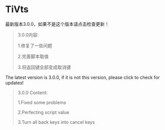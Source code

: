 # TiVts

最新版本3.0.0，如果不是这个版本请点击检查更新！


>3.0.0内容:
>
>1.修复了一些问题
>
>2.完善脚本取值
>
>3.将返回键全部变成取消键

The latest version is 3.0.0, if it is not this version, please click to check for updates!


>3.0.0 Content:
>
>1.Fixed some problems
>
>2.Perfecting script value
>
>3.Turn all back keys into cancel keys

